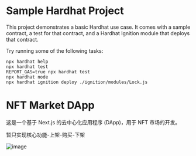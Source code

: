# Sample Hardhat Project

This project demonstrates a basic Hardhat use case. It comes with a sample contract, a test for that contract, and a Hardhat Ignition module that deploys that contract.

Try running some of the following tasks:

```shell
npx hardhat help
npx hardhat test
REPORT_GAS=true npx hardhat test
npx hardhat node
npx hardhat ignition deploy ./ignition/modules/Lock.js
```
# NFT Market DApp

这是一个基于 Next.js 的去中心化应用程序 (DApp)，用于 NFT 市场的开发。

暂只实现核心功能-上架-购买-下架

![image](https://github.com/user-attachments/assets/a03e9e87-edc8-41f0-b9d4-92723ee2dd89)
